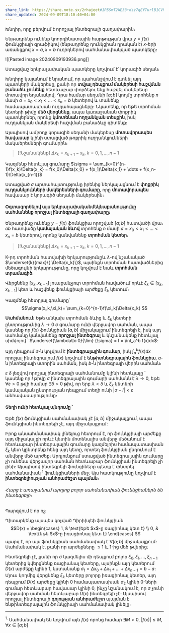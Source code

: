 ```yaml
---
share_link: https://share.note.sx/2rhajeet#1R5SmT2WE33+dsz7qEfTurlB1CVRjiCzvPP+T69d0nE
share_updated: 2024-09-09T18:10:40+04:00
---
```


Խնդիր, որը բերվում է որոշյալ ինտեգրալի գաղափարին։

Ենթադրենք ունենք կոորդինատային հարթության վրա $y=f(x)$ ֆունկցիայի գրաֆիկով (ենթադրենք դունկցիան դրական է) $x$-երի առանցքով $x=a, x=b$ ուղիղներով սահմանափակված պատկերը։


![[Pasted image 20240909193936.png]]

Ստացվաշ երկրաչափական պատկերը կոչվում է՝ կորագիծ սեղան։

Խնդիրը կայանում է նրանում, որ պահանջվում է գտնել այդ պատկերի մակերեսը, քանի որ **տվյալ դեպքում մակերեսի հաշվման բանաձև չունենք** հետևաբար փորձելու ենք հաշվել մակերեսը մոտավոր եղանակով։ Դրա համար սեղանի $[a;b]$ կողմը տրոհենք $n$ մասի $a=x_0 \lt x_1 \lt \dots \lt x_n = b$ կետերով և տանենք համապատասխան ուղղահայացները։ Նկատենք, որ եթե տրոհման կետերի թիվը **մեծ վերցնենք**, ապա կառաջանան փոքրիկ պատկերներ, որոնք **կմոտենան ողղանկյան տեսքին**, իսկ ուղղանկյան մակերեսի հաշվման բանաձևը գիտենք։

Այսպիսով ամբողջ կորագիծ սեղանի մակերեսը **մոտավորապես հավասար** կլինի ստացված թոքրիկ ուղղանկյունների մակաերեսների գումարին։ 

> [!Նշանակենք] 
> $\Delta x_k = x_{k+1}-x_k,$ $k=0,1,\dots,n-1$ 

Կազմենք հետևյալ գումարը $\sigma = \sum_{k=0}^{n-1}f(x_k)\Delta{x_k} = f(x_0)\Delta{x_0} + f(x_1)\Delta{x_1} + \dots + f(x_n-1)\Delta{x_{n-1}}$

Ստացված $\sigma$ արտահայտությունը իրենից ներկայացնում է **փոքրիկ ուղղանկյունների մակերեսների գումարը**, որը **մոտավորապես** հավասար է կորագիծ սեղանի մակերեսին։
#### Օգտագործելով այս երկրաչափականմեկնաբանությունը սահմանենք որոշյալ ինտեգրալի գաղափարը։

Ենթադրենք ունենք $y=f(x)$ ֆունկցիա որոշված $[a;b]$ հատվածի վրա։ $ab$ հատվածը **կամայական ձևով** տրոհենք $n$ մասի $a=x_0 \lt x_1 \lt \dots \lt x_n =b$ կետերով, որոնք կանվանենք **տրոհման կետեր**։

>[!Նշանակենք]
>$\Delta{x_k}=x_{k+1}-x_k,$ $k = 0,1,\dots,n-1$

K-րդ տրոհման հատվախի երկարությունըև $\lambda$-ով նշանակած $\underset{k}{max}\{ \Delta{x_k}\}$, այսինքն տրոհման հատվածներից մեծագույնի երկարությունը, որը կոչվում է նաև **տրոհման տրամագիծ**։ 

Վերցնենք $[x_k,x_{k-1}]$ յուաքանչյուր տրոհման հավածում որևէ $\xi_{k} \in [x_k, x_{k-1}]$ կետ և հաշվենք ֆունկցիայի արժեքը $\xi_k$ կետում։

Կազմենք հետրյալ գումարը՝ $$\sigma(x_k,\xi_k)= \sum_{k=0}^{n-1}f(\xi_k)\Delta{x_k} $$

**Սահմանում։** Եթե անկախ տրոհման ձևից և $\xi_k$ կետերի ընտրությունից $\lambda\rightarrow 0$  $\sigma$ գումարը ունի վերջավոր սահման, ապա կասենք որ $f(x)$ ֆունկցիան $[a,b]$ միջակայքում ինտեգրելի է, իսկ այդ սահմանը կանվանենք **որոշյալ ինտեգրալ** և կնշանակենք հետևյալ սիմվոլով ՝ $\underset{\lambda\to 0}{\lim} {\sigma} = I = \int_a^b f(x)dx$։ 

Այդ դեպքում $\sigma$-ն կոչվում է **ինտեգրալային գումար**, իսկ $\int_a^bf(x)dx$ որոշյալ ինտեգրալում $f(x)$ կոչվում է **ենթիտնեգրալային ֆունկցիա**, $a$-ն ինտեգրալի ստորին սահման, իսկ $b$-ն ինտեգրալի վերին սահման։

$\varepsilon$ $\delta$ լեզվով  որոշյալ ինտեգրալի սահմանումը կլինի հետևյալը ՝ կասենք որ $I$ թիվը $\sigma$ ինտեգրալային գումարի սահմանն է $\lambda \to 0$, եթե $\forall \varepsilon \gt 0$ թվի համար $\exists \delta \gt 0$ թիվ, որ երբ $\lambda\lt\delta$ և $\xi_k$ կետերի կամայական ընտրության դեպքում տեղի ունի $\vert\sigma-I\vert\lt \varepsilon$ անհավասարությունը։

#### Տեղի ունի հետևյալ պնդումը ՝

Եթե $f(x)$ ֆունկցիան սահմանափակ չէ $[a;b]$ միջակայքում, ապա ֆունկցիան ինտեգրելի չէ, այդ միջակայքում։ 

Իրոք անսահմանափակ լինելուց հետրում է, որ ֆունկցիայի արժեքը այդ միջակայքի որևէ կետին մոտենալիս անվերջ մեծանում է հետևաբար ինտեգրալային գումարը կազմելոիս համապատասխան $\xi_k$ կետ կընտրենք հենց այդ կետը, որտեղ ֆունկցիան ընդունում է անվերջ մեծ արժեք։ Արդյունքում ստացված ինտեգրալային գումարը չի ունենա վերջավոր սահման հետևաբար ֆունկցիան ինտեգրելի չի լինի։ Այսպիսով ինտեգրելի ֆունցիները պետք է փնտրել սահմանափակ $^1$ ֆունկցիաների մեջ։ Այս հատկությունը կոչվում է **ինտեգրելիության անհրաժեշտ պայման**։ 
###### Հարց է առաջանում արդյոք բոլոր սահմանափակ ֆունկցիաներն են ինտեգրելի։

Պարզվում է որ ոչ։

Դիտարկենք այսպես կոչված Դիրիխլեի ֆունկցիան $$D(x) = 
\begin{cases}
1,  & \text{եթե $x$-ը ռացիոնալ կետ է} \\
0, & \text{եթե $x$-ը իռացիոնալ կետ է}
\end{cases}
$$պարզ է, որ այս ֆունկցիան սահմանափակ է $\forall [a;b]$ միջակայքում։ Սահմանափակ է, քանի որ արժեքները $\le 1$ և $1$-ից մեծ թվերից։

Ինտեգրելի չէ, քանի որ $\sigma$ կազմելիս մի դեպքում բոլոր $\xi_0,\xi_1,\dots,\xi_{n-1}$ կետերից կվերցնենք ռացիանալ կետերը, այսինքն այդ կետերում $D(x)$ արժեքը կլինի $1$, կստանանք $\sigma_1 =\Delta{x_0}+\Delta{x_1}+\dots+\Delta{x_{n-1}} = b-a$։ Մյուս կողմից վերցնենք $\xi_k$ կետերը բոլորը իռացիոնալ կետեր, այդ դեպքում $D(x)$ արժեքը կլինի $0$ համապատասխան $\sigma_2$ կլինի $0$-ների գումար հետևաբար հավասար կլինի $0$, ինչը նշանակում է, որ $\sigma$ չունի վերջավոր սահման հետևաբար $D(x)$ ինտեգրելի չէ։ Այսպիսով  որոշյալ ինտեգրալի **գոյության անհրաժեշտ** պայման է ենթինտեգրալային ֆունկցիայի սահմանափակ լինելը։


---
$^{1.}$ Սահմանափակ են կոչվում այն $f(x)$ որոնց համար $\exists M \gt0$, $\vert f(x)\vert \le M , \forall x\in [a;b]$
